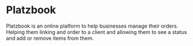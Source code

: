 # Platzbook
Platzbook is an online platform to help businesses manage their orders. Helping them linking and order to a client and allowing them to see a status and add or remove items from them.